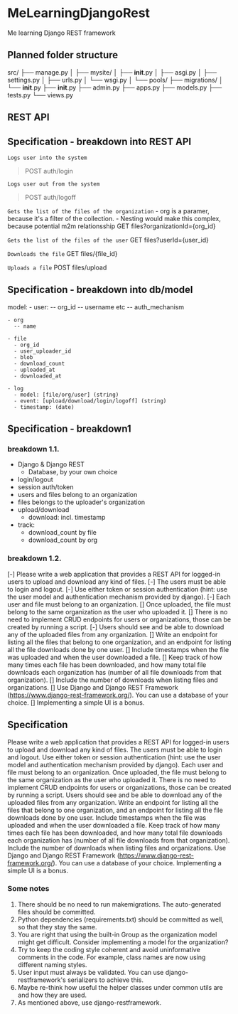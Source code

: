 # MeLearningDjangoRest
Me learning Django REST framework

## Planned folder structure
src/
├── manage.py
│
├── mysite/
│   ├── __init__.py
│   ├── asgi.py
│   ├── settings.py
│   ├── urls.py
│   └── wsgi.py
│
└── pools/
    ├── migrations/
    │   └── __init__.py
    ├── __init__.py
    ├── admin.py
    ├── apps.py
    ├── models.py
    ├── tests.py
    └── views.py


## REST API

## Specification - breakdown into REST API
 `Logs user into the system`
 >POST auth/login

`Logs user out from the system`
>POST auth/logoff

`Gets the list of the files of the organization` - org is a paramer, because it's a filter of the collection. 
                                                 - Nesting would make this complex, because potential m2m relationsship
GET files?organizationId={org_id}

`Gets the list of the files of the user`
GET files?userId={user_id}

`Downloads the file`
GET files/{file_id}

`Uploads a file`
POST files/upload

## Specification - breakdown into db/model
  model:
    - user:
      -- org_id
      -- username etc
      -- auth_mechanism

    - org
      -- name

    - file
      - org_id
      - user_uploader_id
      - blob
      - download_count
      - uploaded_at
      - downloaded_at

    - log
      - model: [file/org/user] (string)
      - event: [upload/download/login/logoff] (string)
      - timestamp: (date)

## Specification - breakdown1
### breakdown 1.1.
  - Django & Django REST
    - Database, by your own choice
  - login/logout
  - session auth/token
  - users and files belong to an organization
  - files belongs to the uploader's organization
  - upload/download
    - download: incl. timestamp
  - track:
    - download_count by file
    - download_count by org

### breakdown 1.2.
[-] Please write a web application that provides a REST API for logged-in users to upload and download any kind of files.
[-] The users must be able to login and logout. 
[-] Use either token or session authentication (hint: use the user model and authentication mechanism provided by django). 
[-] Each user and file must belong to an organization. 
[] Once uploaded, the file must belong to the same organization as the user who uploaded it.
[] There is no need to implement CRUD endpoints for users or organizations, those can be created by running a script.
[-] Users should see and be able to download any of the uploaded files from any organization. 
[] Write an endpoint for listing all the files that belong to one organization, and an endpoint for listing all the file downloads done by one user. 
[] Include timestamps when the file was uploaded and when the user downloaded a file.
[] Keep track of how many times each file has been downloaded, and how many total file downloads each organization has (number of all file downloads from that organization).
[] Include the number of downloads when listing files and organizations.
[] Use Django and Django REST Framework (https://www.django-rest-framework.org/). You can use a database of your choice.
[] Implementing a simple UI is a bonus.


## Specification
Please write a web application that provides a REST API for logged-in users to upload and download any kind of files.
The users must be able to login and logout. Use either token or session authentication (hint: use the user model and authentication mechanism provided by django). 
Each user and file must belong to an organization. Once uploaded, the file must belong to the same organization as the user who uploaded it.
There is no need to implement CRUD endpoints for users or organizations, those can be created by running a script.
Users should see and be able to download any of the uploaded files from any organization. Write an endpoint for listing all the files that belong to one organization, and an endpoint for listing all the file downloads done by one user. Include timestamps when the file was uploaded and when the user downloaded a file.
Keep track of how many times each file has been downloaded, and how many total file downloads each organization has (number of all file downloads from that organization). Include the number of downloads when listing files and organizations.
Use Django and Django REST Framework (https://www.django-rest-framework.org/). You can use a database of your choice.
Implementing a simple UI is a bonus.


### Some notes
1.	There should be no need to run makemigrations. The auto-generated files should be committed.
2.	Python dependencies (requirements.txt) should be committed as well, so that they stay the same.
3.	You are right that using the built-in Group as the organization model might get difficult. Consider implementing a model for the organization?
4.	Try to keep the coding style coherent and avoid uninformative comments in the code. For example, class names are now using different naming styles.
5.	User input must always be validated. You can use django-restframework's serializers to achieve this.
6.	Maybe re-think how useful the helper classes under common utils are and how they are used.
7.	As mentioned above, use django-restframework.

